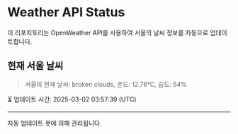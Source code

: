 
# Weather API Status

이 리포지토리는 OpenWeather API를 사용하여 서울의 날씨 정보를 자동으로 업데이트합니다.

## 현재 서울 날씨
> 서울의 현재 날씨: broken clouds, 온도: 12.76°C, 습도: 54%

⏳ 업데이트 시간: 2025-03-02 03:57:39 (UTC)

---
자동 업데이트 봇에 의해 관리됩니다.
